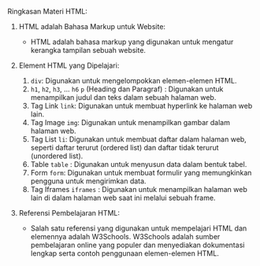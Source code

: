Ringkasan Materi HTML:

1. HTML adalah Bahasa Markup untuk Website:
   - HTML adalah bahasa markup yang digunakan untuk mengatur kerangka tampilan sebuah website.
  
2. Element HTML yang Dipelajari:
   1. `div`: Digunakan untuk mengelompokkan elemen-elemen HTML.
   2. `h1`, `h2`, `h3`, ... `h6` `p` (Heading dan Paragraf) : Digunakan untuk menampilkan judul dan teks dalam sebuah halaman web.
   3. Tag Link `link`: Digunakan untuk membuat hyperlink ke halaman web lain.
   4. Tag Image `img`: Digunakan untuk menampilkan gambar dalam halaman web.
   5. Tag List `li`: Digunakan untuk membuat daftar dalam halaman web, seperti daftar terurut (ordered list) dan daftar tidak terurut (unordered list).
   6. Table `table` : Digunakan untuk menyusun data dalam bentuk tabel.
   7. Form `form`: Digunakan untuk membuat formulir yang memungkinkan pengguna untuk mengirimkan data.
   8. Tag Iframes `iframes` : Digunakan untuk menampilkan halaman web lain di dalam halaman web saat ini melalui sebuah frame.

3. Referensi Pembelajaran HTML: 
   - Salah satu referensi yang digunakan untuk mempelajari HTML dan elemennya adalah W3Schools. W3Schools adalah sumber pembelajaran online yang populer dan menyediakan dokumentasi lengkap serta contoh penggunaan elemen-elemen HTML.
